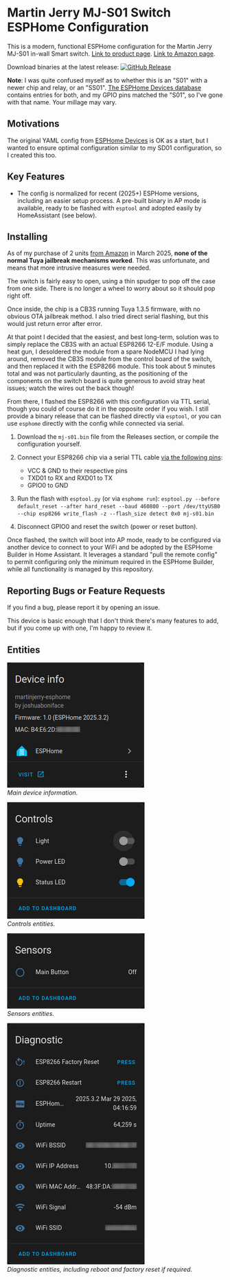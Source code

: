 # Martin Jerry MJ-S01 Switch ESPHome Configuration

This is a modern, functional ESPHome configuration for the Martin Jerry MJ-S01 in-wall Smart switch. [Link to product page](https://www.martinjerry.com/product-page/smart-non-dimmer-switch-single-pole-model-us-s01). [Link to Amazon page](https://www.amazon.ca/dp/B07C235D9G).

Download binaries at the latest release: <a href="https://github.com/joshuaboniface/martinjerry-esphome/releases"><img alt="GitHub Release" src="https://img.shields.io/github/v/release/joshuaboniface/martinjerry-esphome"></a>

**Note**: I was quite confused myself as to whether this is an "S01" with a newer chip and relay, or an "SS01". [The ESPHome Devices database](https://github.com/esphome/esphome-devices) contains entries for both, and my GPIO pins matched the "S01", so I've gone with that name. Your millage may vary.

## Motivations

The original YAML config from [ESPHome Devices](https://devices.esphome.io/devices/MJ-S01) is OK as a start, but I wanted to ensure optimal configuration similar to my SD01 configuration, so I created this too.

## Key Features

* The config is normalized for recent (2025+) ESPHome versions, including an easier setup process. A pre-built binary in AP mode is available, ready to be flashed with `esptool` and adopted easily by HomeAssistant (see below).

## Installing

As of my purchase of 2 units [from Amazon](https://www.amazon.ca/dp/B07C235D9G) in March 2025, **none of the normal Tuya jailbreak mechanisms worked**. This was unfortunate, and means that more intrusive measures were needed.

The switch is fairly easy to open, using a thin spudger to pop off the case from one side. There is no longer a wheel to worry about so it should pop right off.

Once inside, the chip is a CB3S running Tuya 1.3.5 firmware, with no obvious OTA jailbreak method. I also tried direct serial flashing, but this would just return error after error.

At that point I decided that the easiest, and best long-term, solution was to simply replace the CB3S with an actual ESP8266 12-E/F module. Using a heat gun, I desoldered the module from a spare NodeMCU I had lying around, removed the CB3S module from the control board of the switch, and then replaced it with the ESP8266 module. This took about 5 minutes total and was not particularly daunting, as the positioning of the components on the switch board is quite generous to avoid stray heat issues; watch the wires out the back though!

From there, I flashed the ESP8266 with this configuration via TTL serial, though you could of course do it in the opposite order if you wish. I still provide a binary release that can be flashed directly via `esptool`, or you can use `esphome` directly with the config while connected via serial.

1. Download the `mj-s01.bin` file from the Releases section, or compile the configuration yourself.

2. Connect your ESP8266 chip via a serial TTL cable [via the following pins](https://randomnerdtutorials.com/esp8266-pinout-reference-gpios/):

   * VCC & GND to their respective pins
   * TXD01 to RX and RXD01 to TX
   * GPIO0 to GND

3. Run the flash with `esptool.py` (or via `esphome run`): `esptool.py --before default_reset --after hard_reset --baud 460800 --port /dev/ttyUSB0 --chip esp8266 write_flash -z --flash_size detect 0x0 mj-s01.bin`

4. Disconnect GPIO0 and reset the switch (power or reset button).

Once flashed, the switch will boot into AP mode, ready to be configured via another device to connect to your WiFi and be adopted by the ESPHome Builder in Home Assistant. It leverages a standard "pull the remote config" to permit configuring only the minimum required in the ESPHome Builder, while all functionality is managed by this repository.

## Reporting Bugs or Feature Requests

If you find a bug, please report it by opening an issue.

This device is basic enough that I don't think there's many features to add, but if you come up with one, I'm happy to review it.

## Entities

<p><img alt="Controls entities" src="https://raw.githubusercontent.com/joshuaboniface/martinjerry-esphome/refs/heads/master/mj-s01/images/device.png"/><br/>
<i>Main device information.</i>
</p>
<p><img alt="Controls entities" src="https://raw.githubusercontent.com/joshuaboniface/martinjerry-esphome/refs/heads/master/mj-s01/images/controls.png"/><br/>
<i>Controls entities.</i>
</p>
<p><img alt="Sensors entities" src="https://raw.githubusercontent.com/joshuaboniface/martinjerry-esphome/refs/heads/master/mj-s01/images/sensors.png"/><br/>
<i>Sensors entities.</i>
</p>
<p><img alt="Diagnostic entities" src="https://raw.githubusercontent.com/joshuaboniface/martinjerry-esphome/refs/heads/master/mj-s01/images/diagnostic.png"/><br/>
<i>Diagnostic entities, including reboot and factory reset if required.</i>
</p>

